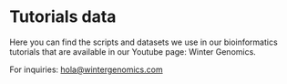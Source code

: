 # Tutorials data
Here you can find the scripts and datasets we use in our bioinformatics tutorials that are available in our Youtube page: Winter Genomics.

For inquiries: hola@wintergenomics.com
